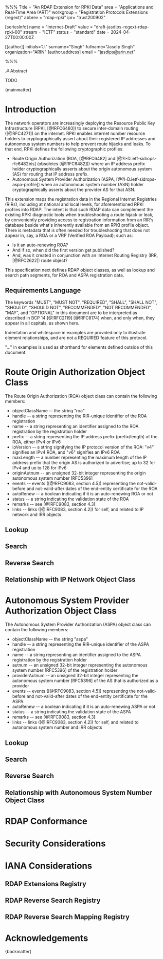 %%%
Title = "An RDAP Extension for RPKI Data"
area = "Applications and Real-Time Area (ART)"
workgroup = "Registration Protocols Extensions (regext)"
abbrev = "rdap-rpki"
ipr= "trust200902"

[seriesInfo]
name = "Internet-Draft"
value = "draft-jasdips-regext-rdap-rpki-00"
stream = "IETF"
status = "standard"
date = 2024-04-27T00:00:00Z

[[author]]
initials="J."
surname="Singh"
fullname="Jasdip Singh"
organization="ARIN"
[author.address]
email = "jasdips@arin.net"

%%%

.# Abstract

TODO

{mainmatter}

# Introduction

The network operators are increasingly deploying the Resource Public Key Infrastructure (RPKI, [@!RFC6480]) to secure
inter-domain routing ([@RFC4271]) on the internet. RPKI enables internet number resource holders to cryptographically
assert about their registered IP addresses and autonomous system numbers to help prevent route hijacks and leaks. To
that end, RPKI defines the following cryptographic profiles:

* Route Origin Authorization (ROA, [@!RFC6482] and [@?I-D.ietf-sidrops-rfc6482bis] (obsoletes [@!RFC6482])) where an IP
  address prefix holder cryptographically asserts about the origin autonomous system (AS) for routing that IP address
  prefix.
* Autonomous System Provider Authorization (ASPA, [@?I-D.ietf-sidrops-aspa-profile]) when an autonomous system number
  (ASN) holder cryptographically asserts about the provider AS for that ASN.

This extension maps the registration data in the Regional Internet Registries (RIRs), including at national and local
levels, for aforementioned RPKI profiles into RDAP. The intent is that such RDAP data can complement the existing RPKI
diagnostic tools when troubleshooting a route hijack or leak, by conveniently providing access to registration
information from an RIR's database beside what's inherently available from an RPKI profile object. There is metadata
that is often needed for troubleshooting that does not appear in, say, a ROA or a VRP (Verified ROA Payload); such as:

* Is it an auto-renewing ROA?
* And if so, when did the first version get published?
* And, was it created in conjunction with an Internet Routing Registry (IRR, [@RFC2622]) route object?

This specification next defines RDAP object classes, as well as lookup and search path segments, for ROA and ASPA
registration data.

## Requirements Language

The keywords "MUST", "MUST NOT", "REQUIRED", "SHALL", "SHALL NOT",
"SHOULD", "SHOULD NOT", "RECOMMENDED", "NOT RECOMMENDED", "MAY", and
"OPTIONAL" in this document are to be interpreted as described in BCP
14 [@!RFC2119] [@!RFC8174] when, and only when, they appear in all
capitals, as shown here.

Indentation and whitespace in examples are provided only to illustrate
element relationships, and are not a REQUIRED feature of this
protocol.

"..." in examples is used as shorthand for elements defined outside of
this document.

# Route Origin Authorization Object Class

The Route Origin Authorization (ROA) object class can contain the following members:

* objectClassName -- the string "roa"
* handle -- a string representing the RIR-unique identifier of the ROA registration
* name -- a string representing an identifier assigned to the ROA registration by the registration holder
* prefix -- a string representing the IP address prefix (prefix/length) of the ROA, either IPv4 or IPv6
* ipVersion -- a string signifying the IP protocol version of the ROA: "v4" signifies an IPv4 ROA, and "v6" signifies
  an IPv6 ROA
* maxLength -- a number representing the maximum length of the IP address prefix that the origin AS is authorized to
  advertise; up to 32 for IPv4 and uo to 128 for IPv6
* originAutnum -- an unsigned 32-bit integer representing the origin autonomous system number [RFC5396]
* events -- events ([@!RFC9083, section 4.5]) representing the not-valid-before and not-valid-after dates of the
  end-entity certificate for the ROA
* autoRenew -- a boolean indicating if it is an auto-renewing ROA or not
* status -- a string indicating the validation state of the ROA
* remarks -- see [@!RFC9083, section 4.3]
* links -- links ([@!RFC9083, section 4.2]) for self, and related to IP network and IRR objects

## Lookup

## Search

## Reverse Search

## Relationship with IP Network Object Class

# Autonomous System Provider Authorization Object Class

The Autonomous System Provider Authorization (ASPA) object class can contain the following members:

* objectClassName -- the string "aspa"
* handle -- a string representing the RIR-unique identifier of the ASPA registration
* name -- a string representing an identifier assigned to the ASPA registration by the registration holder
* autnum -- an unsigned 32-bit integer representing the autonomous system number [RFC5396] of the registration holder
* providerAutnum -- an unsigned 32-bit integer representing the autonomous system number [RFC5396] of the AS that is
  authorized as a provider
* events -- events ([@!RFC9083, section 4.5]) representing the not-valid-before and not-valid-after dates of the
  end-entity certificate for the ASPA
* autoRenew -- a boolean indicating if it is an auto-renewing ASPA or not
* status -- a string indicating the validation state of the ASPA
* remarks -- see [@!RFC9083, section 4.3]
* links -- links ([@!RFC9083, section 4.2]) for self, and related to autonomous system number and IRR objects

## Lookup

## Search

## Reverse Search

## Relationship with Autonomous System Number Object Class

# RDAP Conformance

# Security Considerations

# IANA Considerations

## RDAP Extensions Registry

## RDAP Reverse Search Registry

## RDAP Reverse Search Mapping Registry

# Acknowledgements

{backmatter}

